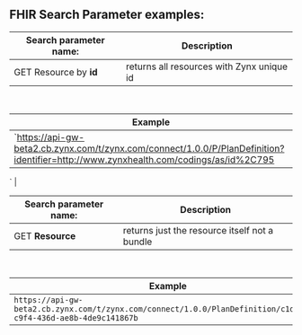 ## FHIR Search Parameter examples:

Search parameter name: | Description 
 --- | --- 
GET Resource by **id** | returns all resources with Zynx unique id
<br>

| Example |
| --- |
| `https://api-gw-beta2.cb.zynx.com/t/zynx.com/connect/1.0.0/P/PlanDefinition?identifier=http://www.zynxhealth.com/codings/as/id%2C795

` |
<br>

Search parameter name: | Description 
 --- | --- 
GET **Resource** | returns just the resource itself not a bundle
<br>

| Example |
| --- |
| `https://api-gw-beta2.cb.zynx.com/t/zynx.com/connect/1.0.0/PlanDefinition/c1d06f95-c9f4-436d-ae8b-4de9c141867b` |
<br>

